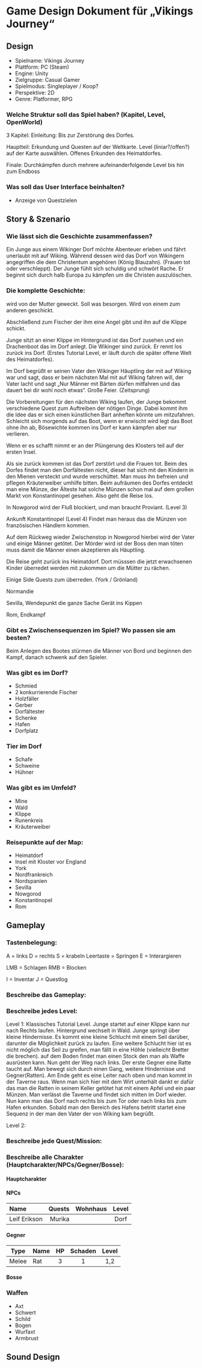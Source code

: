 ﻿# Game Design Dokument für „Vikings Journey“

## Design
* Spielname:	Vikings Journey
* Plattform:	PC (Steam)
* Engine:	Unity
* Zielgruppe:	Casual Gamer
* Spielmodus:	Singleplayer / Koop?
* Perspektive:	2D
* Genre:	Platformer, RPG

### Welche Struktur soll das Spiel haben? (Kapitel, Level, OpenWorld)
3 Kapitel:
Einleitung: Bis zur Zerstörung des Dorfes.
         
Hauptteil:  Erkundung und Questen auf der Weltkarte. Level (liniar?/offen?) auf der Karte auswählen.
            Offenes Erkunden des Heimatdorfes.
           
Finale:     Durchkämpfen durch mehrere aufeinanderfolgende Level bis hin zum Endboss
            
### Was soll das User Interface beinhalten?
* Anzeige von Questzielen



## Story & Szenario
### Wie lässt sich die Geschichte zusammenfassen?
Ein Junge aus einem Wikinger Dorf möchte Abenteuer erleben und fährt unerlaubt mit auf Wiking.
Während dessen wird das Dorf von Wikingern angegriffen die dem Christentum angehören (König Blauzahn). (Frauen tot oder verschleppt). Der Junge fühlt sich schuldig und schwört Rache. Er beginnt sich durch halb Europa zu kämpfen um die Christen auszulöschen.

### Die komplette Geschichte:
<Charaktername> wird von der Mutter geweckt. Soll was besorgen. Wird von einem zum anderen geschickt.

Abschließend zum Fischer der ihm eine Angel gibt und ihn auf die Klippe schickt.  

Junge sitzt an einer Klippe im Hintergrund ist das Dorf zusehen und ein Drachenboot das im Dorf anlegt. Die Wikinger sind zurück. Er rennt los zurück ins Dorf. (Erstes Tutorial Level, er läuft durch die später offene Welt des Heimatdorfes).

Im Dorf begrüßt er seinen Vater den Wikinger Häuptling der mit auf Wiking war und sagt, dass er beim nächsten Mal mit auf Wiking fahren will, der Vater lacht und sagt „Nur Männer mit Bärten dürfen mitfahren und das dauert bei dir wohl noch etwas“. Große Feier. (Zeitsprung) 

Die Vorbereitungen für den nächsten Wiking laufen, der Junge bekommt verschiedene Quest zum Auftreiben der nötigen Dinge. Dabei kommt ihm die Idee das er sich einen künstlichen Bart anheften könnte um mitzufahren. Schleicht sich morgends auf das Boot, wenn er erwischt wird legt das Boot ohne ihn ab, Bösewichte kommen ins Dorf er kann kämpfen aber nur verlieren.

Wenn er es schafft nimmt er an der Plüngerung des Klosters teil auf der ersten Insel.

Als sie zurück kommen ist das Dorf zerstört und die Frauen tot. Beim des Dorfes findet man den Dorfältesten nicht, dieser hat sich mit den Kindern in den Mienen versteckt und wurde verschüttet. Man muss ihn befreien und pflegen Kräuterweiber umhilfe bitten.
Beim aufräumen des Dorfes entdeckt man eine Münze, der Älteste hat solche Münzen schon mal auf dem großen Markt von Konstantinopel gesehen. Also geht die Reise los.

In Nowgorod wird der Fluß blockiert, und man braucht Proviant. (Level 3)

Ankunft Konstantinopel (Level 4)
Findet man heraus das die Münzen von französischen Händlern kommen.

Auf dem Rückweg wieder Zwischenstop in Nowgorod hierbei wird der Vater und einige Männer getötet. Der Mörder wird ist der Boss den man töten muss damit die Männer einen akzeptieren als Häuptling.

Die Reise geht zurück ins Heimatdorf. Dort müsssen die jetzt erwachsenen Kinder überredet werden mit zukommen um die Mütter zu rächen.

Einige Side Quests zum überreden. (York / Grönland)

Normandie

Sevilla, Wendepunkt die ganze Sache Gerät ins Kippen

Rom, Endkampf

### Gibt es Zwischensequenzen im Spiel? Wo passen sie am besten?
Beim Anlegen des Bootes stürmen die Männer von Bord und beginnen den Kampf, danach schwenk auf den Spieler.

### Was gibt es im Dorf?
* Schmied
* 2 konkurrierende Fischer
* Holzfäller
* Gerber
* Dorfältester
* Schenke
* Hafen
* Dorfplatz

### Tier im Dorf
* Schafe
* Schweine
* Hühner

### Was gibt es im Umfeld?
* Mine
* Wald
* Klippe
* Runenkreis
* Kräuterweiber

### Reisepunkte auf der Map:
* Heimatdorf 
* Insel mit Kloster vor England
* York
* Nordfrankreich
* Nordspanien
* Sevilla
* Nowgorod
* Konstantinopel
* Rom

## Gameplay
### Tastenbelegung:
A = links
D = rechts
S = krabeln
Leertaste = Springen
E = Interargieren

LMB = Schlagen
RMB = Blocken

I = Inventar
J = Questlog

### Beschreibe das Gameplay:

### Beschreibe jedes Level:
Level 1: Klassisches Tutorial Level. Junge startet auf einer Klippe kann nur nach Rechts laufen. Hintergrund wechselt in Wald. Junge springt über kleine Hindernisse. Es kommt eine kleine Schlucht mit einem Seil darüber, darunter die Möglichkeit zurück zu laufen. Eine weitere Schlucht hier ist es nicht möglich das Seil zu greifen, man fällt in eine Höhle (vielleicht Bretter die brechen). auf dem Boden findet man einen Stock den man als Waffe ausrüsten kann. Nun geht der Weg nach links. Der erste Gegner eine Ratte taucht auf. Man bewegt sich durch einen Gang, weitere Hindernisse und Gegner(Ratten). Am Ende geht es eine Leiter nach oben und man kommt in der Taverne raus. Wenn man sich hier mit dem Wirt unterhält dankt er dafür das man die Ratten in seinem Keller getötet hat mit einem Apfel und ein paar Münzen. Man verlässt die Taverne und findet sich mitten im Dorf wieder. Nun kann man das Dorf nach rechts bis zum Tor oder nach links bis zum Hafen erkunden. Sobald man den Bereich des Hafens betritt startet eine Sequenz in der man den Vater der von Wiking kam begrüßt.

Level 2:  

### Beschreibe jede Quest/Mission:

### Beschreibe alle Charakter (Hauptcharakter/NPCs/Gegner/Bosse):

#### Hauptcharakter

#### NPCs
Name		|Quests		|Wohnhaus	|Level	|
:---------------|--------------:|:--------------|:-----:|
Leif Erikson	|Murika		|		|Dorf	|

#### Gegner
Type	|Name	|HP	|Schaden	|Level	|
:------:|:------|:-----:|:-------------:|:-----:|
Melee	|Rat 	|3	|1		|1,2	|

#### Bosse

### Waffen
* Axt
* Schwert
* Schild
* Bogen
* Wurfaxt
* Armbrust

## Sound Design



